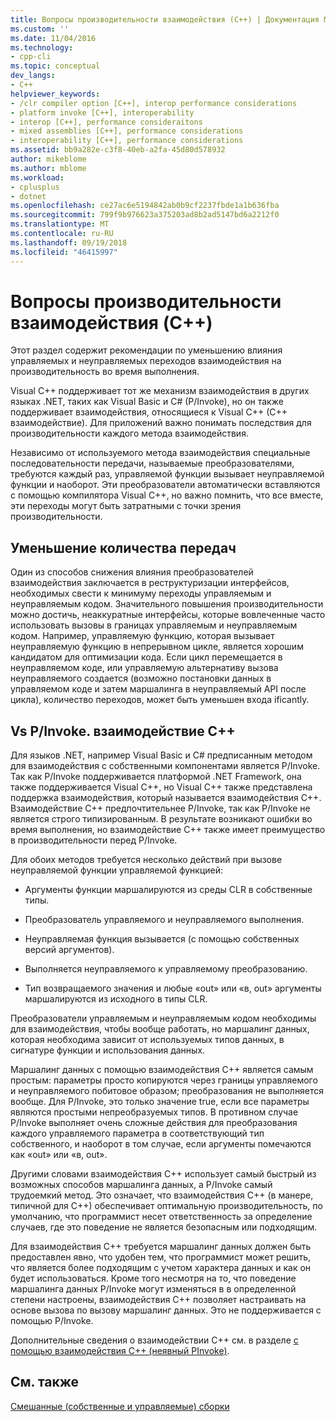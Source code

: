 ```yaml
---
title: Вопросы производительности взаимодействия (C++) | Документация Майкрософт
ms.custom: ''
ms.date: 11/04/2016
ms.technology:
- cpp-cli
ms.topic: conceptual
dev_langs:
- C++
helpviewer_keywords:
- /clr compiler option [C++], interop performance considerations
- platform invoke [C++], interoperability
- interop [C++], performance consideraitons
- mixed assemblies [C++], performance considerations
- interoperability [C++], performance considerations
ms.assetid: bb9a282e-c3f8-40eb-a2fa-45d80d578932
author: mikeblome
ms.author: mblome
ms.workload:
- cplusplus
- dotnet
ms.openlocfilehash: ce27ac6e5194842ab0b9cf2237fbde1a1b636fba
ms.sourcegitcommit: 799f9b976623a375203ad8b2ad5147bd6a2212f0
ms.translationtype: MT
ms.contentlocale: ru-RU
ms.lasthandoff: 09/19/2018
ms.locfileid: "46415997"
---
```

# <a name="performance-considerations-for-interop-c"></a>Вопросы производительности взаимодействия (C++)

Этот раздел содержит рекомендации по уменьшению влияния управляемых и неуправляемых переходов взаимодействия на производительность во время выполнения.

Visual C++ поддерживает тот же механизм взаимодействия в других языках .NET, таких как Visual Basic и C# (P/Invoke), но он также поддерживает взаимодействия, относящиеся к Visual C++ (C++ взаимодействие). Для приложений важно понимать последствия для производительности каждого метода взаимодействия.

Независимо от используемого метода взаимодействия специальные последовательности передачи, называемые преобразователями, требуются каждый раз, управляемой функции вызывает неуправляемой функции и наоборот. Эти преобразователи автоматически вставляются с помощью компилятора Visual C++, но важно помнить, что все вместе, эти переходы могут быть затратными с точки зрения производительности.

## <a name="reducing-transitions"></a>Уменьшение количества передач

Один из способов снижения влияния преобразователей взаимодействия заключается в реструктуризации интерфейсов, необходимых свести к минимуму переходы управляемым и неуправляемым кодом. Значительного повышения производительности можно достичь, неаккуратные интерфейсы, которые вовлеченные часто использовать вызовы в границах управляемым и неуправляемым кодом. Например, управляемую функцию, которая вызывает неуправляемую функцию в непрерывном цикле, является хорошим кандидатом для оптимизации кода. Если цикл перемещается в неуправляемом коде, или управляемую альтернативу вызова неуправляемого создается (возможно постановки данных в управляемом коде и затем маршалинга в неуправляемый API после цикла), количество переходов, может быть уменьшен входа ificantly.

## <a name="pinvoke-vs-c-interop"></a>Vs P/Invoke. взаимодействие C++

Для языков .NET, например Visual Basic и C# предписанным методом для взаимодействия с собственными компонентами является P/Invoke. Так как P/Invoke поддерживается платформой .NET Framework, она также поддерживается Visual C++, но Visual C++ также представлена поддержка взаимодействия, который называется взаимодействия C++. Взаимодействие C++ предпочтительнее P/Invoke, так как P/Invoke не является строго типизированным. В результате возникают ошибки во время выполнения, но взаимодействие C++ также имеет преимущество в производительности перед P/Invoke.

Для обоих методов требуется несколько действий при вызове неуправляемой функции управляемой функцией:

- Аргументы функции маршалируются из среды CLR в собственные типы.

- Преобразователь управляемого и неуправляемого выполнения.

- Неуправляемая функция вызывается (с помощью собственных версий аргументов).

- Выполняется неуправляемого к управляемому преобразованию.

- Тип возвращаемого значения и любые «out» или «в, out» аргументы маршалируются из исходного в типы CLR.

Преобразователи управляемым и неуправляемым кодом необходимы для взаимодействия, чтобы вообще работать, но маршалинг данных, которая необходима зависит от используемых типов данных, в сигнатуре функции и использования данных.

Маршалинг данных с помощью взаимодействия C++ является самым простым: параметры просто копируются через границы управляемого и неуправляемого побитовое образом; преобразования не выполняется вообще. Для P/Invoke, это только значение true, если все параметры являются простыми непреобразуемых типов. В противном случае P/Invoke выполняет очень сложные действия для преобразования каждого управляемого параметра в соответствующий тип собственного, и наоборот в том случае, если аргументы помечаются как «out» или «в, out».

Другими словами взаимодействия C++ использует самый быстрый из возможных способов маршалинга данных, а P/Invoke самый трудоемкий метод. Это означает, что взаимодействия C++ (в манере, типичной для C++) обеспечивает оптимальную производительность, по умолчанию, что программист несет ответственность за определение случаев, где это поведение не является безопасным или подходящим.

Для взаимодействия C++ требуется маршалинг данных должен быть предоставлен явно, что удобен тем, что программист может решить, что является более подходящим с учетом характера данных и как он будет использоваться. Кроме того несмотря на то, что поведение маршалинга данных P/Invoke могут изменяться в в определенной степени настроены, взаимодействия C++ позволяет настраивать на основе вызова по вызову маршалинг данных. Это не поддерживается с помощью P/Invoke.

Дополнительные сведения о взаимодействии C++ см. в разделе [с помощью взаимодействия C++ (неявный PInvoke)](../dotnet/using-cpp-interop-implicit-pinvoke.md).

## <a name="see-also"></a>См. также

[Смешанные (собственные и управляемые) сборки](../dotnet/mixed-native-and-managed-assemblies.md)